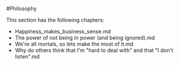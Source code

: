 #Philosophy

This section has the following chapters:

* Happiness_makes_business_sense.md
* The power of not being in power (and being ignored).md
* We're all mortals, so lets make the most of it.md
* Why do others think that I'm "hard to deal with" and that "I don't listen".md